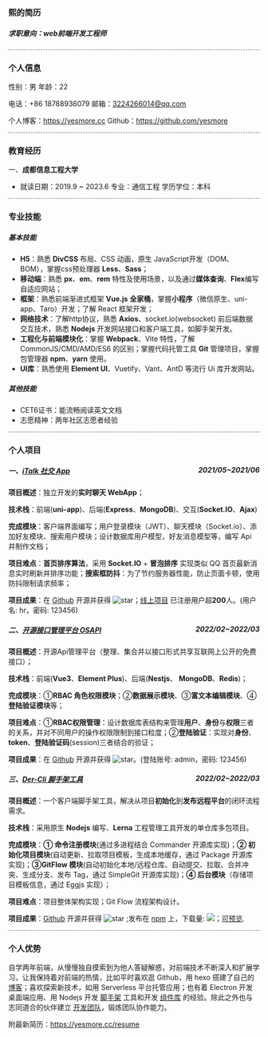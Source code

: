 ### 熙的简历

#####  求职意向：web前端开发工程师


<div style='border-bottom: 1px dashed #666666'></div>

### 个人信息

性别：男                                          年龄：22            

电话：+86 18788936079              邮箱：3224266014@qq.com                        

个人博客：https://yesmore.cc     Github：https://github.com/yesmore              

<div style='border-bottom: 1px dashed #666666'></div>

### 教育经历

一、**成都信息工程大学**

- 就读日期：2019.9 ~ 2023.6             专业：通信工程               学历学位：本科

<div style='border-bottom: 1px dashed #666666'></div>

### 专业技能

##### 基本技能

- **H5**：熟悉 **DivCSS** 布局、CSS 动画，原生 JavaScript开发（DOM、BOM），掌握css预处理器 **Less**、**Sass**；
- **移动端**：熟悉 **px**、**em**、**rem** 特性及使用场景，以及通过**媒体查询**、**Flex**编写自适应网站；
- **框架**：熟悉前端渐进式框架 **Vue.js** **全家桶**，掌握**小程序**（微信原生、uni-app、Taro）开发；了解 React 框架开发；
- **网络技术**：了解http协议，熟悉 **Axios**、socket.io(websocket) 前后端数据交互技术，熟悉 **Nodejs** 开发网站接口和客户端工具，如脚手架开发。
- **工程化与前端模块化**：掌握 **Webpack**、Vite 特性，了解 CommonJS/CMD/AMD/ES6 的区别；掌握代码托管工具 **Git** 管理项目，掌握包管理器 **npm**、**yarn** 使用。
- **UI库**：熟悉使用 **Element UI**、Vuetify、Vant、AntD 等流行 Ui 库开发网站。

##### 其他技能

- CET6证书：能流畅阅读英文文档
- 志愿精神：两年社区志愿者经验

<div style='border-bottom: 1px dashed #666666'></div>

### 个人项目

##### 一、[iTalk 社交 App](http://italk.aoau.top/)<span style='float:right'>2021/05~2021/06</span>

**项目概述**：独立开发的**实时聊天 WebApp**；

**技术栈**：前端(**uni-app**)、后端(**Express**、**MongoDB**)、交互(**Socket.IO**、**Ajax**)

**完成模块**：客户端界面编写；用户登录模块（JWT）、聊天模块（Socket.io）、添加好友模块、搜索用户模块；设计数据库用户模型，好友消息模型等，编写 Api 并制作文档；

**项目难点**：**首页排序算法**，采用 **Socket.IO** + **冒泡排序** 实现类似 QQ 首页最新消息实时刷新并排序功能；**搜索框防抖**：为了节约服务器性能，防止页面卡顿，使用防抖限制请求频率；

**项目成果**：在 [Github](https://github.com/yesmore/italk-uniapp) 开源并获得 <img src="https://img.shields.io/github/stars/yesmore/italk-uniapp.svg?logo=github" alt="star"/>；[线上项目](http://italk.aoau.top/) 已注册用户超**200**人。(用户名: hr，密码: 123456)

##### 二、[开源接口管理平台 OSAPI](http://osapi.aoau.top/) <span style='float:right'>2022/02~2022/03</span>

**项目概述**：开源Api管理平台（整理、集合并以接口形式共享互联网上公开的免费接口）；

**技术栈**：前端(**Vue3**、**Element Plus**)、后端(**Nestjs**、 **MongoDB**、**Redis**)；

**完成模块**：①**RBAC 角色权限模块**；②**数据展示模块**、③**富文本编辑模块**、④**登陆验证模块**等；

**项目难点**：①**RBAC权限管理**：设计数据库表结构来管理**用户**、**身份**与**权限**三者的关系，并对不同用户的操作权限限制到接口粒度；②**登陆验证**：实现对**身份**、**token**、**登陆验证码**(session)三者结合的验证；

**项目成果**：在 [Github](https://github.com/yesmore/OSAPI) 开源并获得 <img src="https://img.shields.io/github/stars/yesmore/osapi.svg?logo=github" alt="star"/>。(登陆账号: admin，密码: 123456)

##### 三、[Der-Cli 脚手架工具](https://der-cli.vercel.app/) <span style='float:right'>2022/02~2022/03</span>

**项目概述**：一个客户端脚手架工具，解决从项目**初始化**到**发布远程平台**的闭环流程需求。

**技术栈**：采用原生 **Nodejs** 编写、**Lerna** 工程管理工具开发的单仓库多包项目。

**完成模块**：**① 命令注册模块**(通过多进程结合 Commander 开源库实现)；**② 初始化项目模块**(自动更新、拉取项目模板，生成本地缓存，通过 Package 开源库实现)；**③GitFlow 模块**(自动初始化本地/远程仓库、自动提交、拉取、合并冲突、生成分支、发布 Tag，通过 SimpleGit 开源库实现)；**④ 后台模块**（存储项目模板信息，通过 Eggjs 实现）；

**项目难点**：项目整体架构实现；Git Flow 流程架构设计。

**项目成果**：[Github](https://github.com/der-cli/der-cli) 开源并获得 <img src="https://img.shields.io/github/stars/der-cli/der-cli.svg?logo=github" alt="star"/> ;发布在 [npm](https://www.npmjs.com/package/@der-cli/core) 上，下载量: <img src="https://img.shields.io/npm/dt/@der-cli/core?logo=npm">；[可预览](https://der-cli.vercel.app/).

<div style='border-bottom: 1px dashed #666666'></div>

### 个人优势

自学两年前端，从慢慢独自摸索到为他人答疑解惑，对前端技术不断深入和扩展学习，让我保持着对前端的热情，比如平时喜欢逛 Github，用 hexo 搭建了自己的 [博客](https://yesmore.cc/)；喜欢探索新技术，如用 Serverless 平台托管应用；也有着 Electron 开发桌面端应用、用 Nodejs 开发 [脚手架](https://der-cli.vercel.app/) 工具和开发 [组件库](https://yesmore.cc/Different-UI/) 的经验。除此之外也与志同道合的伙伴建立 [开发团队](https://github.com/Futaba-KND)，锻炼团队协作能力。

附最新简历：https://yesmore.cc/resume
